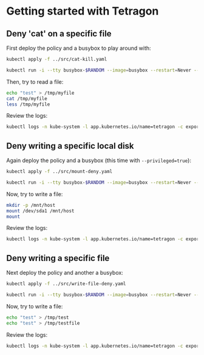 # Getting started with Tetragon

## Deny 'cat' on a specific file

First deploy the policy and a busybox to play around with:

```bash
kubectl apply -f ../src/cat-kill.yaml

kubectl run -i --tty busybox-$RANDOM --image=busybox --restart=Never -- sh
```

Then, try to read a file:

```bash
echo "test" > /tmp/myfile
cat /tmp/myfile
less /tmp/myfile
```

Review the logs:

```bash
kubectl logs -n kube-system -l app.kubernetes.io/name=tetragon -c export-stdout | tetra getevents -o compact
```

## Deny writing a specific local disk

Again deploy the policy and a busybox (this time with `--privileged=true`):

```bash
kubectl apply -f ../src/mount-deny.yaml

kubectl run -i --tty busybox-$RANDOM --image=busybox --restart=Never --privileged=true -- sh
```

Now, try to write a file:

```bash
mkdir -p /mnt/host
mount /dev/sda1 /mnt/host
mount
```

Review the logs:

```bash
kubectl logs -n kube-system -l app.kubernetes.io/name=tetragon -c export-stdout | tetra getevents -o compact
```

## Deny writing a specific file

Next deploy the policy and another a busybox:

```bash
kubectl apply -f ../src/write-file-deny.yaml

kubectl run -i --tty busybox-$RANDOM --image=busybox --restart=Never -- sh
```

Now, try to write a file:

```bash
echo "test" > /tmp/test
echo "test" > /tmp/testfile
```

Review the logs:

```bash
kubectl logs -n kube-system -l app.kubernetes.io/name=tetragon -c export-stdout | tetra getevents -o compact
```

